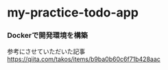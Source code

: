 # my-practice-todo-app

### Dockerで開発環境を構築
参考にさせていただいた記事 https://qiita.com/takos/items/b9ba0b60c6f71b428aac
